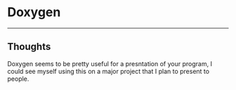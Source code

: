# Doxygen
---
## Thoughts
Doxygen seems to be pretty useful for a presntation of your program, I could see myself using this on a major project that I plan to present to people.
